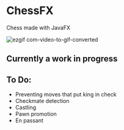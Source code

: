 # ChessFX
Chess made with JavaFX

![ezgif com-video-to-gif-converted](https://github.com/aiden10/ChessFX/assets/51337166/99fee872-2625-4eac-b755-33bb24ca27e9)
## Currently a work in progress

## To Do:
- Preventing moves that put king in check
- Checkmate detection
- Castling
- Pawn promotion
- En passant
